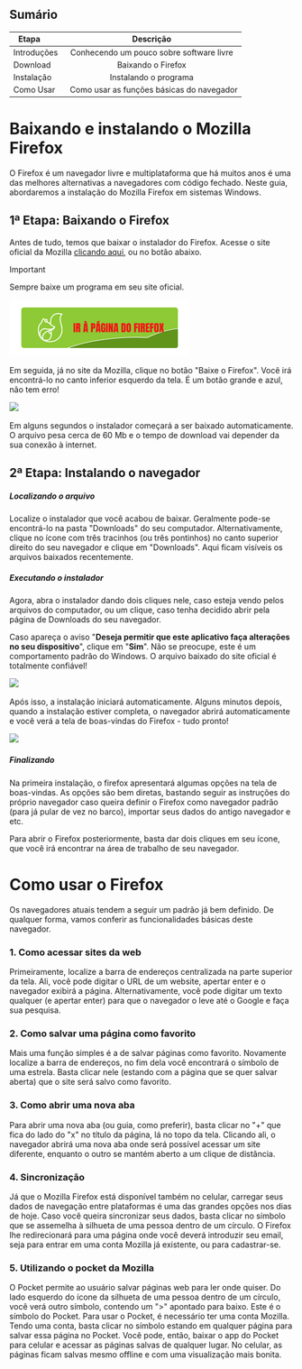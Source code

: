 ## Sumário

| Etapa       |                  Descrição                  |
| ----------- | :-----------------------------------------: |
| Introduções |  Conhecendo um pouco sobre software livre   |
| Download    |             Baixando o Firefox              |
| Instalação  |            Instalando o programa            |
| Como Usar   |   Como usar as funções básicas do navegador |

# Baixando e instalando o Mozilla Firefox
O Firefox é um navegador livre e multiplataforma que há muitos anos é uma das melhores alternativas a navegadores com código fechado. Neste guia, abordaremos a instalação do Mozilla Firefox em sistemas Windows.
## 1ª Etapa: Baixando o Firefox
Antes de tudo, temos que baixar o instalador do Firefox. Acesse o site oficial da Mozilla [clicando aqui](https://www.mozilla.org/pt-BR/firefox/new/), ou no botão abaixo.

> [!IMPORTANT]
>  Sempre baixe um programa em seu site oficial.

[![Ir ao site do Firefox](https://raw.githubusercontent.com/Yukari-san/justMarkdown/main/assets/ButtonGoToFirefoxDownloadPage-V4.png)](https://www.mozilla.org/pt-BR/firefox/new/)
  
Em seguida, já no site da Mozilla, clique no botão "Baixe o Firefox". Você irá encontrá-lo no canto inferior esquerdo da tela. É um botão grande e azul, não tem erro!

![](https://assets-prod.sumo.prod.webservices.mozgcp.net/media/uploads/gallery/images/2021-09-13-17-51-22-799d17.png)

Em alguns segundos o instalador começará a ser baixado automaticamente. O arquivo pesa cerca de 60 Mb e o tempo de download vai depender da sua conexão à internet.
## 2ª Etapa: Instalando o navegador
##### Localizando o arquivo
Localize o instalador que você acabou de baixar. Geralmente pode-se encontrá-lo na pasta "Downloads" do seu computador. Alternativamente, clique no ícone com três tracinhos (ou três pontinhos) no canto superior direito do seu navegador e clique em "Downloads". Aqui ficam visíveis os arquivos baixados recentemente. 
##### Executando o instalador
Agora, abra o instalador dando dois cliques nele, caso esteja vendo pelos arquivos do computador, ou um clique, caso tenha decidido abrir pela página de Downloads do seu navegador.

Caso apareça o aviso "**Deseja permitir que este aplicativo faça alterações no seu dispositivo**", clique em "**Sim**". Não se preocupe, este é um comportamento padrão do Windows. O arquivo baixado do site oficial é totalmente confiável!

![](https://assets-prod.sumo.prod.webservices.mozgcp.net/media/uploads/gallery/images/2021-08-31-10-33-24-85977a.png)

Após isso, a instalação iniciará automaticamente. Alguns minutos depois, quando a instalação estiver completa, o navegador abrirá automaticamente e você verá a tela de boas-vindas do Firefox - tudo pronto!

![](https://assets-prod.sumo.prod.webservices.mozgcp.net/media/uploads/gallery/images/2021-08-31-10-46-28-3a993b.png)
##### Finalizando
Na primeira instalação, o firefox apresentará algumas opções na tela de boas-vindas. As opções são bem diretas, bastando seguir as instruções do próprio navegador caso queira definir o Firefox como navegador padrão (para já pular de vez no barco), importar seus dados do antigo navegador e etc.

Para abrir o Firefox posteriormente, basta dar dois cliques em seu ícone, que você irá encontrar na área de trabalho de seu navegador.
# Como usar o Firefox
Os navegadores atuais tendem a seguir um padrão já bem definido. De qualquer forma, vamos conferir as funcionalidades básicas deste navegador.
### 1. Como acessar sites da web
Primeiramente, localize a barra de endereços centralizada na parte superior da tela. Ali, você pode digitar o URL de um website, apertar enter e o navegador exibirá a página. Alternativamente, você pode digitar um texto qualquer (e apertar enter) para que o navegador o leve até o Google e faça sua pesquisa.
### 2. Como salvar uma página como favorito
Mais uma função simples é a de salvar páginas como favorito. Novamente localize a barra de endereços, no fim dela você encontrará o símbolo de uma estrela. Basta clicar nele (estando com a página que se quer salvar aberta) que o site será salvo como favorito.
### 3. Como abrir uma nova aba
Para abrir uma nova aba (ou guia, como preferir), basta clicar no "+" que fica do lado do "x" no título da página, lá no topo da tela. Clicando ali, o navegador abrirá uma nova aba onde será possível acessar um site diferente, enquanto o outro se mantém aberto a um clique de distância.
### 4. Sincronização
Já que o Mozilla Firefox está disponível também no celular, carregar seus dados de navegação entre plataformas é uma das grandes opções nos dias de hoje. Caso você queira sincronizar seus dados, basta clicar no símbolo que se assemelha à silhueta de uma pessoa dentro de um círculo. O Firefox lhe redirecionará para uma página onde você deverá introduzir seu email, seja para entrar em uma conta Mozilla já existente, ou para cadastrar-se.
### 5. Utilizando o pocket da Mozilla
O Pocket permite ao usuário salvar páginas web para ler onde quiser. Do lado esquerdo do ícone da silhueta de uma pessoa dentro de um círculo, você verá outro símbolo, contendo um ">" apontado para baixo. Este é o símbolo do Pocket. Para usar o Pocket, é necessário ter uma conta Mozilla. Tendo uma conta, basta clicar no símbolo estando em qualquer página para salvar essa página no Pocket. Você pode, então, baixar o app do Pocket para celular e acessar as páginas salvas de qualquer lugar. No celular, as páginas ficam salvas mesmo offline e com uma visualização mais bonita.
